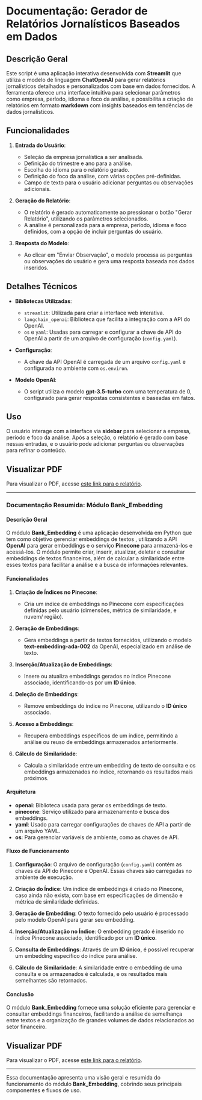 # Documentação: Gerador de Relatórios Jornalísticos Baseados em Dados

## Descrição Geral
Este script é uma aplicação interativa desenvolvida com **Streamlit** que utiliza o modelo de linguagem **ChatOpenAI** para gerar relatórios jornalísticos detalhados e personalizados com base em dados fornecidos. A ferramenta oferece uma interface intuitiva para selecionar parâmetros como empresa, período, idioma e foco da análise, e possibilita a criação de relatórios em formato **markdown** com insights baseados em tendências de dados jornalísticos.

## Funcionalidades
1. **Entrada do Usuário**:
   - Seleção da empresa jornalística a ser analisada.
   - Definição do trimestre e ano para a análise.
   - Escolha do idioma para o relatório gerado.
   - Definição do foco da análise, com várias opções pré-definidas.
   - Campo de texto para o usuário adicionar perguntas ou observações adicionais.

2. **Geração do Relatório**:
   - O relatório é gerado automaticamente ao pressionar o botão "Gerar Relatório", utilizando os parâmetros selecionados.
   - A análise é personalizada para a empresa, período, idioma e foco definidos, com a opção de incluir perguntas do usuário.

3. **Resposta do Modelo**:
   - Ao clicar em "Enviar Observação", o modelo processa as perguntas ou observações do usuário e gera uma resposta baseada nos dados inseridos.

## Detalhes Técnicos
- **Bibliotecas Utilizadas**:
  - `streamlit`: Utilizada para criar a interface web interativa.
  - `langchain_openai`: Biblioteca que facilita a integração com a API do OpenAI.
  - `os` e `yaml`: Usadas para carregar e configurar a chave de API do OpenAI a partir de um arquivo de configuração (`config.yaml`).

- **Configuração**:
  - A chave da API OpenAI é carregada de um arquivo `config.yaml` e configurada no ambiente com `os.environ`.

- **Modelo OpenAI**:
  - O script utiliza o modelo **gpt-3.5-turbo** com uma temperatura de 0, configurado para gerar respostas consistentes e baseadas em fatos.

## Uso
O usuário interage com a interface via **sidebar** para selecionar a empresa, período e foco da análise. Após a seleção, o relatório é gerado com base nessas entradas, e o usuário pode adicionar perguntas ou observações para refinar o conteúdo.




## Visualizar PDF
Para visualizar o PDF, acesse [este link para o relatório](aplicacao.pdf).





---



### Documentação Resumida: Módulo **Bank_Embedding**

#### Descrição Geral
O módulo **Bank_Embedding** é uma aplicação desenvolvida em Python que tem como objetivo gerenciar embeddings de textos , utilizando a API **OpenAI** para gerar embeddings e o serviço **Pinecone** para armazená-los e acessá-los. O módulo permite criar, inserir, atualizar, deletar e consultar embeddings de textos financeiros, além de calcular a similaridade entre esses textos para facilitar a análise e a busca de informações relevantes.

#### Funcionalidades
1. **Criação de Índices no Pinecone**:
   - Cria um índice de embeddings no Pinecone com especificações definidas pelo usuário (dimensões, métrica de similaridade, e nuvem/ região).

2. **Geração de Embeddings**:
   - Gera embeddings a partir de textos fornecidos, utilizando o modelo **text-embedding-ada-002** da OpenAI, especializado em análise de texto.

3. **Inserção/Atualização de Embeddings**:
   - Insere ou atualiza embeddings gerados no índice Pinecone associado, identificando-os por um **ID único**.

4. **Deleção de Embeddings**:
   - Remove embeddings do índice no Pinecone, utilizando o **ID único** associado.

5. **Acesso a Embeddings**:
   - Recupera embeddings específicos de um índice, permitindo a análise ou reuso de embeddings armazenados anteriormente.

6. **Cálculo de Similaridade**:
   - Calcula a similaridade entre um embedding de texto de consulta e os embeddings armazenados no índice, retornando os resultados mais próximos.

#### Arquitetura
- **openai**: Biblioteca usada para gerar os embeddings de texto.
- **pinecone**: Serviço utilizado para armazenamento e busca dos embeddings.
- **yaml**: Usado para carregar configurações de chaves de API a partir de um arquivo YAML.
- **os**: Para gerenciar variáveis de ambiente, como as chaves de API.

#### Fluxo de Funcionamento
1. **Configuração**: O arquivo de configuração (`config.yaml`) contém as chaves da API do Pinecone e OpenAI. Essas chaves são carregadas no ambiente de execução.
   
2. **Criação do Índice**: Um índice de embeddings é criado no Pinecone, caso ainda não exista, com base em especificações de dimensão e métrica de similaridade definidas.
   
3. **Geração de Embedding**: O texto fornecido pelo usuário é processado pelo modelo OpenAI para gerar seu embedding.

4. **Inserção/Atualização no Índice**: O embedding gerado é inserido no índice Pinecone associado, identificado por um **ID único**.

5. **Consulta de Embeddings**: Através de um **ID único**, é possível recuperar um embedding específico do índice para análise.

6. **Cálculo de Similaridade**: A similaridade entre o embedding de uma consulta e os armazenados é calculada, e os resultados mais semelhantes são retornados.

#### Conclusão
O módulo **Bank_Embedding** fornece uma solução eficiente para gerenciar e consultar embeddings financeiros, facilitando a análise de semelhança entre textos e a organização de grandes volumes de dados relacionados ao setor financeiro.


## Visualizar PDF
Para visualizar o PDF, acesse [este link para o relatório](picone.pdf).

--- 

Essa documentação apresenta uma visão geral e resumida do funcionamento do módulo **Bank_Embedding**, cobrindo seus principais componentes e fluxos de uso.
